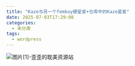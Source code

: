 ```yaml
---
title: "Kaze与另一个femboy硬星爱+仓库中的Kaze星爱"
date: 2025-07-03T17:29:08
categories:
  - 未分类
tags:
  - wordpress
---
```


![图片[1]-歪歪的耽美资源站](/images/kaze%e4%b8%8e%e5%8f%a6%e4%b8%80%e4%b8%aafemboy%e7%a1%ac%e6%98%9f%e7%88%b1%e4%bb%93%e5%ba%93%e4%b8%ad%e7%9a%84kaze%e6%98%9f%e7%88%b1-0.jpg)
